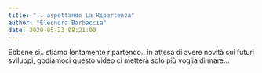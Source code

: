 ```yaml
---
title: "...aspettando La Ripartenza"
author: "Eleonora Barbaccia"
date: 2020-05-23 08:21:00
---
```


Ebbene si.. stiamo lentamente ripartendo.. in attesa di avere novità sui futuri sviluppi, godiamoci questo video ci metterà solo più voglia di mare...